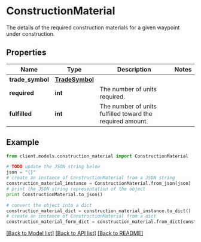 # ConstructionMaterial

The details of the required construction materials for a given waypoint under construction.

## Properties

Name | Type | Description | Notes
------------ | ------------- | ------------- | -------------
**trade_symbol** | [**TradeSymbol**](TradeSymbol.md) |  | 
**required** | **int** | The number of units required. | 
**fulfilled** | **int** | The number of units fulfilled toward the required amount. | 

## Example

```python
from client.models.construction_material import ConstructionMaterial

# TODO update the JSON string below
json = "{}"
# create an instance of ConstructionMaterial from a JSON string
construction_material_instance = ConstructionMaterial.from_json(json)
# print the JSON string representation of the object
print ConstructionMaterial.to_json()

# convert the object into a dict
construction_material_dict = construction_material_instance.to_dict()
# create an instance of ConstructionMaterial from a dict
construction_material_form_dict = construction_material.from_dict(construction_material_dict)
```
[[Back to Model list]](../README.md#documentation-for-models) [[Back to API list]](../README.md#documentation-for-api-endpoints) [[Back to README]](../README.md)


